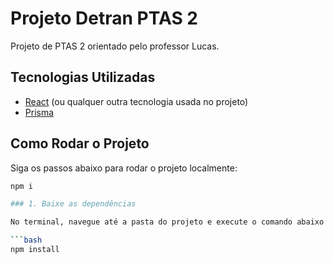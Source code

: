 # Projeto Detran PTAS 2

Projeto de PTAS 2 orientado pelo professor Lucas.

## Tecnologias Utilizadas

- [React](https://reactjs.org/) (ou qualquer outra tecnologia usada no projeto)
- [Prisma](https://www.prisma.io/?via=start&gad_source=1&gclid=EAIaIQobChMIq9-jqJj7jAMV7BxECB0X1QCvEAAYASAAEgKjT_D_BwE)

## Como Rodar o Projeto

Siga os passos abaixo para rodar o projeto localmente:

```bash
npm i

### 1. Baixe as dependências

No terminal, navegue até a pasta do projeto e execute o comando abaixo para instalar as bibliotecas necessárias:

```bash
npm install